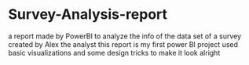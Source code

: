 # Survey-Analysis-report
a report made by PowerBI to analyze the info of the data set of a survey created by Alex the analyst 
this report is my first power BI project used basic visualizations and some design tricks to make it look alright
